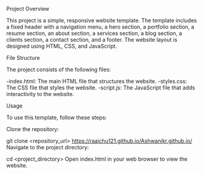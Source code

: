 Project Overview

This project is a simple, responsive website template. The template includes a fixed header with a navigation menu, a hero section, a portfolio section, a resume section, an about section, a services section, a blog section, a clients section, a contact section, and a footer. The website layout is designed using HTML, CSS, and JavaScript.

File Structure

The project consists of the following files:

-index.html: The main HTML file that structures the website.
-styles.css: The CSS file that styles the website.
-script.js: The JavaScript file that adds interactivity to the website.

Usage

To use this template, follow these steps:

Clone the repository:

git clone <repository_url> https://raaichu121.github.io/Ashwanikr.github.io/
Navigate to the project directory:

cd <project_directory>
Open index.html in your web browser to view the website.
